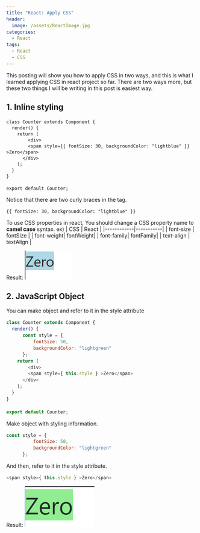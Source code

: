 ```yaml
---
title: "React: Apply CSS"
header:
  image: /assets/ReactImage.jpg
categories:
  - React
tags:
  - React
  - CSS
---
```


This posting will show you how to apply CSS in two ways,
and this is what I learned applying CSS in react project so far.
There are two ways more, but these two things I will be writing in this post is easiest way.

## 1. Inline styling
```
class Counter extends Component {
  render() { 
    return (
        <div>
        <span style={{ fontSize: 30, backgroundColor: "lightblue" }} >Zero</span>
      </div>
    );
  }
}
 
export default Counter;
```
Notice that there are two curly braces in the tag. 
```
{{ fontSize: 30, backgroundColor: "lightblue" }}
```
To use CSS properties in react, You should change a CSS property name to **camel case** syntax.
ex) 
| CSS        | React     |
|------------|-----------|
| font-size  | fontSize  |
| font-weight| fontWeight|
| font-family| fontFamily|
| text-align | textAlign |

Result:
![Image install extention](/assets/applyCSS1.png)

## 2. JavaScript Object
You can make object and refer to it in the style attribute
```js
class Counter extends Component {
  render() { 
      const style = {
          fontSize: 50, 
          backgroundColor: "lightgreen"
      };
    return (
        <div>
        <span style={ this.style } >Zero</span>
      </div>
    );
  }
}
 
export default Counter;
```
Make object with styling information.
```js
const style = {
          fontSize: 50, 
          backgroundColor: "lightgreen"
      };
```
And then, refer to it in the style attribute.
```js
<span style={ this.style } >Zero</span>
```
Result:
![Image install extention](/assets/applyCSS2.png)

